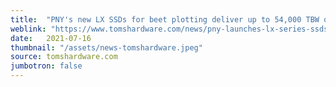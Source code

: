 ```yaml
---
title:  "PNY's new LX SSDs for beet plotting deliver up to 54,000 TBW of endurance"
weblink: "https://www.tomshardware.com/news/pny-launches-lx-series-ssds-for-beet-plotting"
date:   2021-07-16
thumbnail: "/assets/news-tomshardware.jpeg"
source: tomshardware.com
jumbotron: false
---
```

